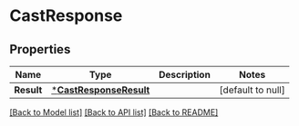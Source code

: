 # CastResponse

## Properties
Name | Type | Description | Notes
------------ | ------------- | ------------- | -------------
**Result** | [***CastResponseResult**](CastResponse_result.md) |  | [default to null]

[[Back to Model list]](../README.md#documentation-for-models) [[Back to API list]](../README.md#documentation-for-api-endpoints) [[Back to README]](../README.md)

